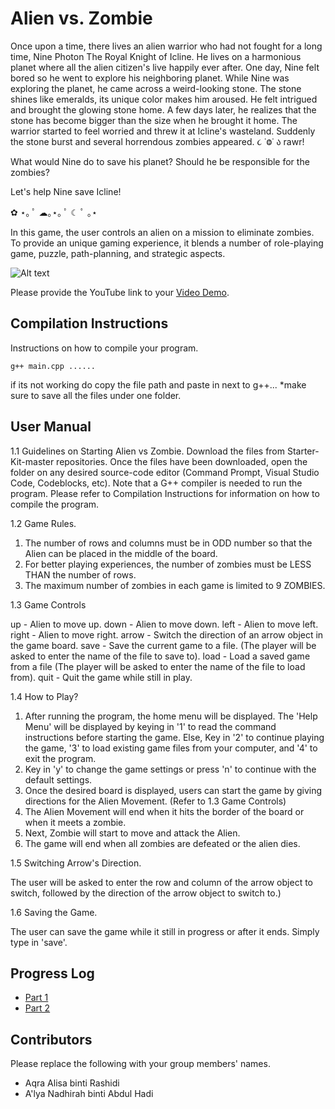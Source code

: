 # Alien vs. Zombie

Once upon a time, there lives an alien warrior who had not fought for a long time, Nine Photon The Royal Knight of Icline. He lives on a harmonious planet where all the alien citizen's live happily ever after.
One day, Nine felt bored so he went to explore his neighboring planet. While Nine was exploring the planet, he came across a weird-looking stone. The stone shines like emeralds, its unique color makes him aroused. He felt intrigued and brought the glowing stone home. A few days later, he realizes that the stone has become bigger than the size when he brought it home. The warrior started to feel worried and threw it at Icline's wasteland. Suddenly the stone burst and several horrendous zombies appeared. ૮ ˙Ⱉ˙ ა rawr!

What would Nine do to save his planet? Should he be responsible for the zombies?

Let's help Nine save Icline!

✿ ⋆｡ ﾟ ☁︎｡⋆｡ ﾟ ☾ ﾟ ｡⋆

In this game, the user controls an alien on a mission to eliminate zombies. To provide an unique gaming experience, it blends a number of role-playing game, puzzle, path-planning, and strategic aspects.

<img title="Wasteland" alt="Alt text" src="C:\Users\lisas\OneDrive\Pictures\Screenshots\alienzombiepic.png">

Please provide the YouTube link to your [Video Demo](https://youtube.com).

## Compilation Instructions

Instructions on how to compile your program.

```
g++ main.cpp ......
```

if its not working do copy the file path and paste in next to g++...
*make sure to save all the files under one folder.

## User Manual
1.1 Guidelines on Starting Alien vs Zombie.
Download the files from Starter-Kit-master repositories. Once the files have been downloaded, open the folder on any desired source-code editor (Command Prompt, Visual Studio Code, Codeblocks, etc). Note that a G++ compiler is needed to run the program.
Please refer to Compilation Instructions for information on how to compile the program.

1.2 Game Rules.
1. The number of rows and columns must be in ODD number so that the Alien can be placed in the middle of the board.
2. For better playing experiences, the number of zombies must be LESS THAN the number of rows.
3. The maximum number of zombies in each game is limited to 9 ZOMBIES.

1.3 Game Controls

up - Alien to move up.
down - Alien to move down.
left - Alien to move left.
right - Alien to move right.
arrow - Switch the direction of an arrow object in the game board.
save - Save the current game to a file.
(The player will be asked to enter the name of the file to save to).
load - Load a saved game from a file
(The player will be asked to enter the name of the file to load from).
quit - Quit the game while still in play.

1.4 How to Play?
1. After running the program, the home menu will be displayed. The 'Help Menu' will be displayed by keying in '1' to read the command instructions before starting the game. Else, Key in '2' to continue playing the game, '3' to load existing game files from your computer, and '4' to exit the program.
2. Key in 'y' to change the game settings or press 'n' to continue with the default settings.
3. Once the desired board is displayed, users can start the game by giving directions for the Alien Movement. (Refer to 1.3 Game Controls)
4. The Alien Movement will end when it hits the border of the board or when it meets a zombie.
5. Next, Zombie will start to move and attack the Alien.
6. The game will end when all zombies are defeated or the alien dies.

1.5 Switching Arrow's Direction.

The user will be asked to enter the row and column of the arrow object
to switch, followed by the direction of the arrow object to switch to.)

1.6 Saving the Game.

The user can save the game while it still in progress or after it ends.
Simply type in 'save'. 


## Progress Log

- [Part 1](PART1.md)
- [Part 2](PART2.md)

## Contributors

Please replace the following with your group members' names. 

- Aqra Alisa binti Rashidi
- A'lya Nadhirah binti Abdul Hadi


